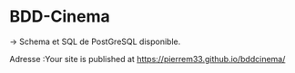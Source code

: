 # BDD-Cinema


-> Schema et SQL de PostGreSQL disponible.

Adresse :Your site is published at https://pierrem33.github.io/bddcinema/
